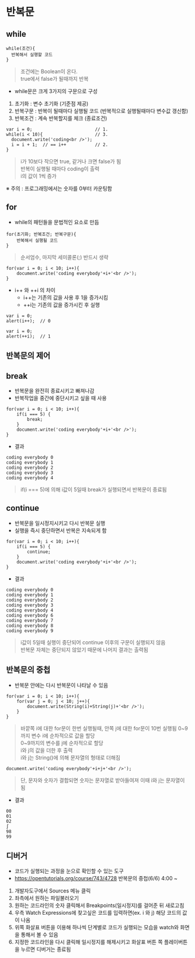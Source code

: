 # 반복문
## while
```
while(조건){
  반복해서 실행할 코드
}
```
> 조건에는 Boolean이 온다.<br />true에서 false가 될때까지 반복

- while문은 크게 3가지의 구문으로 구성
1. 초기화 : 변수 초기화 (기준점 제공)
2. 반복구문 : 반복이 될때마다 실행될 코드 (반복적으로 실행될때마다 변수값 갱신함)
3. 반복조건 : 계속 반복할지를 체크 (종료조건)
```
var i = 0;                        // 1.
while(i < 10){                    // 3.
  document.write('coding<br />');  
  i = i + 1;  // == i++           // 2.   
}
```
> i가 10보다 작으면 true, 같거나 크면 false가 됨<br />반복이 실행될 때마다 coding이 출력<br />i의 값이 1씩 증가

※ 주의 : 프로그래밍에서는 숫자를 0부터 카운팅함


## for
- while의 패턴들을 문법적인 요소로 만듬
```
for(초기화; 반복조건; 반복구문){ 
	반복해서 실행될 코드
}
```
> 순서엄수, 마지막 세미콜론(;) 반드시 생략
```
for(var i = 0; i < 10; i++){
	document.write('coding everybody'+i+'<br />');    	
}
```
- i++ 와 ++i 의 차이
	- i++는 기존의 값을 사용 후 1을 증가시킴
	- ++i는 기존의 값을 증가시킨 후 실행
```
var i = 0;
alert(i++);  // 0

var i = 0;
alert(++i);  // 1
```


## 반복문의 제어
## break
- 반복문을 완전히 종료시키고 빠져나감
- 반복작업을 중간에 중단시키고 싶을 때 사용
```
for(var i = 0; i < 10; i++){
	if(i === 5) {
		break;
	}
	document.write('coding everybody'+i+'<br />');
}
```
- 결과
```
coding everybody 0
coding everybody 1
coding everybody 2
coding everybody 3
coding everybody 4
```
> if(i === 5)에 의해 i값이 5일때 break가 실행되면서 반복문이 종료됨


## continue
+ 반복문을 일시정지시키고 다시 반복문 실행
+ 실행을 즉시 중단하면서 반복은 지속되게 함
```
for(var i = 0; i < 10; i++){
	if(i === 5) {
		continue;
	}
	document.write('coding everybody'+i+'<br />');
}
```
- 결과
```
coding everybody 0
coding everybody 1
coding everybody 2
coding everybody 3
coding everybody 4
coding everybody 6
coding everybody 7
coding everybody 8
coding everybody 9
```
> i값이 5일때 실행이 중단되어 continue 이후의 구문이 실행되지 않음<br />반복문 자체는 중단되지 않았기 때문에 나머지 결과는 출력됨


## 반복문의 중첩
- 반복문 안에는 다시 반복문이 나타날 수 있음
```      
for(var i = 0; i < 10; i++){
	for(var j = 0; j < 10; j++){
		document.write(String(i)+String(j)+'<br />');
	}
}
```
> 바깥쪽 i에 대한 for문이 한번 실행될때, 안쪽 j에 대한 for문이 10번 실행됨
> 0~9까지 변수 i에 순차적으로 값을 할당<br />0~9까지의 변수를 j에 순차적으로 할당<br />i와 j의 값을 더한 후 출력<br />i와 j는 String()에 의해 문자열의 형태로 더해짐
```
document.write('coding everybody'+i+j+'<br />');
```
> 단, 문자와 숫자가 결합되면 숫자는 문자열로 받아들여져 이때 i와 j는 문자열이 됨
- 결과
```
00
01
02
∫
98
99

```

## 디버거
- 코드가 실행되는 과정을 눈으로 확인할 수 있는 도구
- https://opentutorials.org/course/743/4728 반복문의 중첩(6/6) 4:00 ~
1. 개발자도구에서 Sources 메뉴 클릭
2. 좌측에서 원하는 파일불러오기
3. 원하는 코드라인의 숫자 클릭해서 Breakpoints(일시정지)를 걸어준 뒤 새로고침
4. 우측 Watch Expressions에 찾고싶은 코드를 입력하면(ex. i 와 j) 해당 코드의 값이 나옴
5. 위쪽 화살표 버튼을 이용해 하나씩 단계별로 코드가 실행되는 모습을 watch와 화면을 통해서 볼 수 있음
6. 지정한 코드라인을 다시 클릭해 일시정지를 해제시키고 화살표 버튼 쪽 플레이버튼을 누르면 디버거는 종료됨
